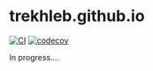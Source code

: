 # trekhleb.github.io

[![CI](https://github.com/trekhleb/trekhleb.github.io/workflows/CI/badge.svg)](https://github.com/trekhleb/trekhleb.github.io/actions?query=workflow%3ACI)
[![codecov](https://codecov.io/gh/trekhleb/trekhleb.github.io/branch/source/graph/badge.svg?token=MQ1DJEY2I5)](https://codecov.io/gh/trekhleb/trekhleb.github.io)

In progress....
